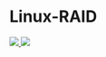 # Linux-RAID

<a href="https://portal.azure.com/#create/Microsoft.Template/uri/https://raw.githubusercontent.com/juliosene/Linux-RAID/master/LinuxVirtualMachine-RAID.json" target="_blank">
    <img src="http://azuredeploy.net/deploybutton.png"/>
</a>
<a href="http://armviz.io/#/?load=https://raw.githubusercontent.com/juliosene/Linux-RAID/master/LinuxVirtualMachine-RAID.json" target="_blank">
    <img src="http://armviz.io/visualizebutton.png"/>
</a>
